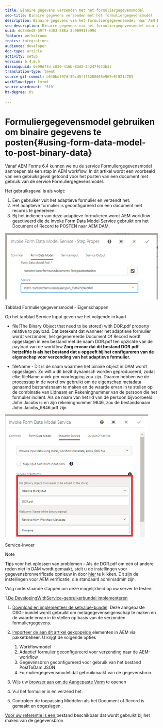 ```yaml
---
title: Binaire gegevens verzenden met het formuliergegevensmodel
seo-title: Binaire gegevens verzenden met het formuliergegevensmodel
description: Binaire gegevens via het formuliergegevensmodel naar AEM DAM verzenden
seo-description: Binaire gegevens via het formuliergegevensmodel naar AEM DAM verzenden
uuid: dd344ed8-69f7-4d63-888a-3c96993fe99d
feature: werkstroom
topics: integrations
audience: developer
doc-type: article
activity: setup
version: 6.4,6.5
discoiquuid: 6e99df7d-c030-416b-83d2-24247f673b33
translation-type: tm+mt
source-git-commit: b040bdf97df39c45f175288608e965e5f0214703
workflow-type: tm+mt
source-wordcount: '510'
ht-degree: 0%

---
```



# Formuliergegevensmodel gebruiken om binaire gegevens te posten{#using-form-data-model-to-post-binary-data}

Vanaf AEM Forms 6.4 kunnen we nu de service Formuliergegevensmodel aanroepen als een stap in AEM workflow. In dit artikel wordt een voorbeeld van een gebruiksgeval getoond voor het posten van een document met gebruik van de service Formuliergegevensmodel.

Het gebruiksgeval is als volgt:

1. Een gebruiker vult het adaptieve formulier en verzendt het.
1. Het adaptieve formulier is geconfigureerd om een document met records te genereren.
1. Bij het indienen van deze adaptieve formulieren wordt AEM workflow geactiveerd die de Invoke Form Data Model Service gebruikt om het Document of Record te POSTEN naar AEM DAM.

![posttodam](assets/posttodamshot1.png)

Tabblad Formuliergegevensmodel - Eigenschappen

Op het tabblad Service Input geven we het volgende in kaart

* file(The Binary Object that need to be stored) with DOR.pdf property relative to payload. Dat betekent dat wanneer het adaptieve formulier wordt verzonden, het gegenereerde Document Of Record wordt opgeslagen in een bestand met de naam DOR.pdf ten opzichte van de payload van de workflow.**Zorg ervoor dat dit bestand DOR.pdf hetzelfde is als het bestand dat u opgeeft bij het configureren van de eigenschap voor verzending van het adaptieve formulier.**

* fileName - Dit is de naam waarmee het binaire object in DAM wordt opgeslagen. Zo wilt u dit bezit dynamisch worden geproduceerd, zodat elke fileName uniek per voorlegging zou zijn. Daarom hebben we de processtap in de workflow gebruikt om de eigenschap metadata genaamd bestandsnaam te maken en de waarde ervan in te stellen op de combinatie van Lidnaam en Rekeningnummer van de persoon die het formulier indient. Als de naam van het lid van de persoon bijvoorbeeld John Jacobs is en zijn rekeningnummer 9846, zou de bestandsnaam John Jacobs_9846.pdf zijn

![fdmserviceinput](assets/fdminputservice.png)

Service-invoer

>[!NOTE]
>
>Tips voor het oplossen van problemen - Als de DOR.pdf om een of andere reden niet in DAM wordt gemaakt, stelt u de instellingen voor gegevensbronverificatie opnieuw in door [hier](http://localhost:4502/mnt/overlay/fd/fdm/gui/components/admin/fdmcloudservice/properties.html?item=%2Fconf%2Fglobal%2Fsettings%2Fcloudconfigs%2Ffdm%2Fpostdortodam) te klikken. Dit zijn de instellingen voor AEM verificatie, die standaard admin/admin zijn.

Volg onderstaande stappen om deze mogelijkheid op uw server te testen:

1.[De DevelopingWithService-gebruikerbundel implementeren](/help/forms/assets/common-osgi-bundles/DevelopingWithServiceUser.jar)

1. [Download en implementeer de setvalue-bundel](/help/forms/assets/common-osgi-bundles/SetValueApp.core-1.0-SNAPSHOT.jar). Deze aangepaste OSGI-bundel wordt gebruikt om metagegevenseigenschap te maken en de waarde ervan in te stellen op basis van de verzonden formuliergegevens.

1. [Importeer de aan dit artikel gekoppelde ](assets/postdortodam.zip) elementen in AEM via pakketbeheer. U krijgt de volgende opties

   1. Workflowmodel
   1. Adaptief formulier geconfigureerd voor verzending naar de AEM-workflow
   1. Gegevensbron geconfigureerd voor gebruik van het bestand PostToDam.JSON
   1. Formuliergegevensmodel dat gebruikmaakt van de gegevensbron

1. Wijs uw [browser aan om de Aangepaste Vorm](http://localhost:4502/content/dam/formsanddocuments/helpx/timeoffrequestform/jcr:content?wcmmode=disabled) te openen
1. Vul het formulier in en verzend het.
1. Controleer de toepassing Middelen als het Document of Record is gemaakt en opgeslagen.


[Voor uw referentie is een ](http://localhost:4502/conf/global/settings/cloudconfigs/fdm/postdortodam/jcr:content/swaggerFile) bestand beschikbaar dat wordt gebruikt bij het maken van de gegevensbron
